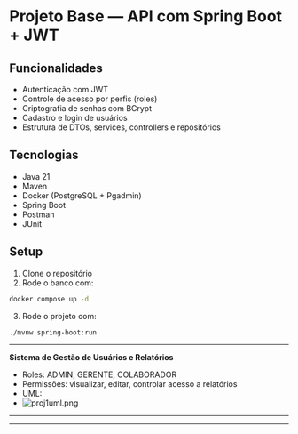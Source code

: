 # Projeto Base — API com Spring Boot + JWT

## Funcionalidades

- Autenticação com JWT
- Controle de acesso por perfis (roles)
- Criptografia de senhas com BCrypt
- Cadastro e login de usuários
- Estrutura de DTOs, services, controllers e repositórios

## Tecnologias

- Java 21
- Maven
- Docker (PostgreSQL + Pgadmin)
- Spring Boot
- Postman
- JUnit

## Setup

1. Clone o repositório
2. Rode o banco com:
```bash  
docker compose up -d
```
3. Rode o projeto com:
```bash  
./mvnw spring-boot:run
```
---  
**Sistema de Gestão de Usuários e Relatórios**
   - Roles: ADMIN, GERENTE, COLABORADOR
   - Permissões: visualizar, editar, controlar acesso a relatórios
   - UML:
   - ![proj1uml.png](UMLs/proj1uml.png)
  ---
---
